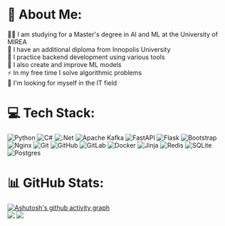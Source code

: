 # 💫 About Me:
👨‍🎓 I am studying for a Master's degree in AI and ML at the University of MIREA<br>📄 I have an additional diploma from Innopolis University<br>🤝 I practice backend development using various tools<br>🤖 I also create and improve ML models<br>⚡ In my free time I solve algorithmic problems<br>👀 I'm looking for myself in the IT field


# 💻 Tech Stack:
![Python](https://img.shields.io/badge/python-3670A0?style=for-the-badge&logo=python&logoColor=ffdd54) ![C#](https://img.shields.io/badge/c%23-%23239120.svg?style=for-the-badge&logo=csharp&logoColor=white) ![.Net](https://img.shields.io/badge/.NET-5C2D91?style=for-the-badge&logo=.net&logoColor=white) ![Apache Kafka](https://img.shields.io/badge/Apache%20Kafka-000?style=for-the-badge&logo=apachekafka) ![FastAPI](https://img.shields.io/badge/FastAPI-005571?style=for-the-badge&logo=fastapi) ![Flask](https://img.shields.io/badge/flask-%23000.svg?style=for-the-badge&logo=flask&logoColor=white) ![Bootstrap](https://img.shields.io/badge/bootstrap-%238511FA.svg?style=for-the-badge&logo=bootstrap&logoColor=white) ![Nginx](https://img.shields.io/badge/nginx-%23009639.svg?style=for-the-badge&logo=nginx&logoColor=white) ![Git](https://img.shields.io/badge/git-%23F05033.svg?style=for-the-badge&logo=git&logoColor=white) ![GitHub](https://img.shields.io/badge/github-%23121011.svg?style=for-the-badge&logo=github&logoColor=white) ![GitLab](https://img.shields.io/badge/gitlab-%23181717.svg?style=for-the-badge&logo=gitlab&logoColor=white) ![Docker](https://img.shields.io/badge/docker-%230db7ed.svg?style=for-the-badge&logo=docker&logoColor=white) ![Jinja](https://img.shields.io/badge/jinja-white.svg?style=for-the-badge&logo=jinja&logoColor=black) ![Redis](https://img.shields.io/badge/redis-%23DD0031.svg?style=for-the-badge&logo=redis&logoColor=white) ![SQLite](https://img.shields.io/badge/sqlite-%2307405e.svg?style=for-the-badge&logo=sqlite&logoColor=white) ![Postgres](https://img.shields.io/badge/postgres-%23316192.svg?style=for-the-badge&logo=postgresql&logoColor=white)
# 📊 GitHub Stats:


[![Ashutosh's github activity graph](https://github-readme-activity-graph.vercel.app/graph?username=Ilya-Kaluzhni&theme=vue)](https://github.com/ashutosh00710/github-readme-activity-graph) 
<br>
![](https://github-profile-summary-cards.vercel.app/api/cards/repos-per-language?username=Ilya-Kaluzhni&theme=solarized_dark)
![](https://github-profile-summary-cards.vercel.app/api/cards/most-commit-language?username=Ilya-Kaluzhni&theme=solarized_dark)

